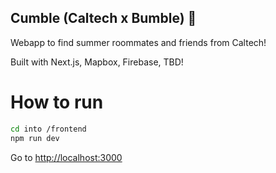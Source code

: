 
## Cumble (Caltech x Bumble) 🦫

Webapp to find summer roommates and friends from Caltech!

Built with Next.js, Mapbox, Firebase, TBD!

# How to run
```bash
cd into /frontend
npm run dev
```
Go to [http://localhost:3000](http://localhost:3000)

